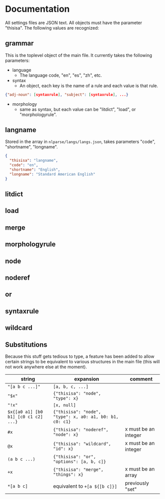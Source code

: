 # Documentation
All settings files are JSON text. All objects must have the parameter "thisisa". The following values are recognized:

## grammar
This is the toplevel object of the main file. It currently takes the following parameters:
- language
  - The language code, "en", "es", "zh", etc.
- syntax
  - An object, each key is the name of a rule and each value is that rule.
```JSON
{"adj-noun": [syntaxrule], "subject": [syntaxrule], ...}
```
- morphology
  - same as syntax, but each value can be "litdict", "load", or "morphologyrule".

## langname
Stored in the array in ```nlparse/langs/langs.json```, takes parameters "code", "shortname", "longname".
```JSON
{
  "thisisa": "langname",
  "code": "en",
  "shortname": "English",
  "longname": "Standard American English"
}
```
## litdict
## load
## merge
## morphologyrule
## node
## noderef
## or
## syntaxrule
## wildcard

## Substitutions
Because this stuff gets tedious to type, a feature has been added to allow certain strings to be equivalent to various structures in the main file (this will not work anywhere else at the moment).

|       string                             |            expansion                                         |        comment       |
|------------------------------------------|--------------------------------------------------------------|----------------------|
| ```"[a b c ...]"```                      |       ```[a, b, c, ...]```                                   |                      |
|      ```"$x"```                          | ```{"thisisa": "node", "type": x}```                         |                      |
|      ```"!x"```                          |        ```[x, null]```                                       |                      |
| ```$x{[a0 a1] [b0 b1] [c0 c1 c2] ...}``` | ```{"thisisa": "node", "type": x, a0: a1, b0: b1, c0: c1}``` |                      |
|             ```#x```                     | ```{"thisisa": "noderef", "node": x}```                      | x must be an integer |
|             ```@x```                     | ```{"thisisa": "wildcard", "id": x}```                       | x must be an integer |
|           ```(a b c ...)```              | ```{"thisisa": "or", "options": [a, b, c]}```                |                      |
|         ```+x```                         | ```{"thisisa": "merge", "things": x}```                      | x must be an array   |
|           ```*[a b c]```                 | equivalent to ```+[a ${[b c]}]```                            | previously "set"     |
